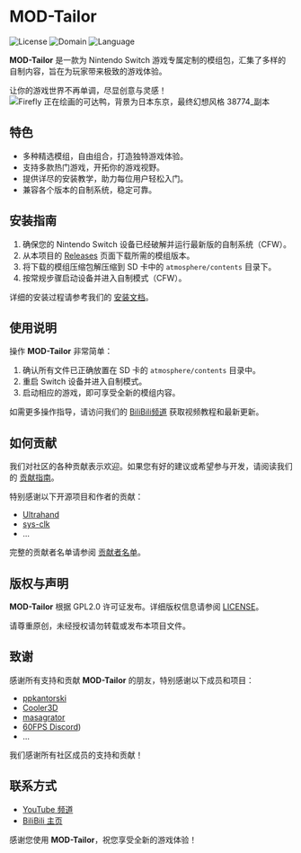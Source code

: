 # MOD-Tailor

![License](https://img.shields.io/badge/license-GPLv2.0-brightgreen.svg)
![Domain](https://img.shields.io/badge/Domain-Switch%20Modding-blue.svg)
![Language](https://img.shields.io/badge/Language-C%20%2F%20C%2B%2B-lightgrey.svg)

**MOD-Tailor** 是一款为 Nintendo Switch 游戏专属定制的模组包，汇集了多样的自制内容，旨在为玩家带来极致的游戏体验。

让你的游戏世界不再单调，尽显创意与灵感！
![Firefly 正在绘画的可达鸭，背景为日本东京，最终幻想风格 38774_副本](https://github.com/user-attachments/assets/2618056f-e92e-4f42-915a-c9c38de64c73)



## 特色

- 多种精选模组，自由组合，打造独特游戏体验。
- 支持多款热门游戏，开拓你的游戏视野。
- 提供详尽的安装教学，助力每位用户轻松入门。
- 兼容各个版本的自制系统，稳定可靠。

## 安装指南

1. 确保您的 Nintendo Switch 设备已经破解并运行最新版的自制系统（CFW）。
2. 从本项目的 [Releases](https://github.com/sskyNS/MOD-Tailor/releases) 页面下载所需的模组版本。
3. 将下载的模组压缩包解压缩到 SD 卡中的 `atmosphere/contents` 目录下。
4. 按常规步骤启动设备并进入自制模式（CFW）。

详细的安装过程请参考我们的 [安装文档](INSTALL.md)。

## 使用说明

操作 **MOD-Tailor** 非常简单：

1. 确认所有文件已正确放置在 SD 卡的 `atmosphere/contents` 目录中。
2. 重启 Switch 设备并进入自制模式。
3. 启动相应的游戏，即可享受全新的模组内容。

如需更多操作指导，请访问我们的 [BiliBili频道](https://space.bilibili.com/679023184) 获取视频教程和最新更新。

## 如何贡献

我们对社区的各种贡献表示欢迎。如果您有好的建议或希望参与开发，请阅读我们的 [贡献指南](CONTRIBUTING.md)。

特别感谢以下开源项目和作者的贡献：

- [Ultrahand](https://github.com/ppkantorski/Ultrahand-Overlay)
- [sys-clk](https://github.com/retronx-team/sys-clk)
- ...

完整的贡献者名单请参阅 [贡献者名单](CONTRIBUTORS.md)。

## 版权与声明

**MOD-Tailor** 根据 GPL2.0 许可证发布。详细版权信息请参阅 [LICENSE](LICENSE)。

请尊重原创，未经授权请勿转载或发布本项目文件。

## 致谢

感谢所有支持和贡献 **MOD-Tailor** 的朋友，特别感谢以下成员和项目：

- [ppkantorski](https://github.com/ppkantorski)
- [Cooler3D](https://github.com/rashevskyv/4IFIR)
- [masagrator](https://github.com/masagrator/FPSLocker)
- [60FPS Discord](https://discord.gg/uutZtntq))
- ...

我们感谢所有社区成员的支持和贡献！


## 联系方式

- [YouTube 频道](https://youtube.com/@ssky-?si=lPttBaHAnWjSMgsB)
- [BiliBili 主页](https://space.bilibili.com/679023184)

感谢您使用 **MOD-Tailor**，祝您享受全新的游戏体验！
